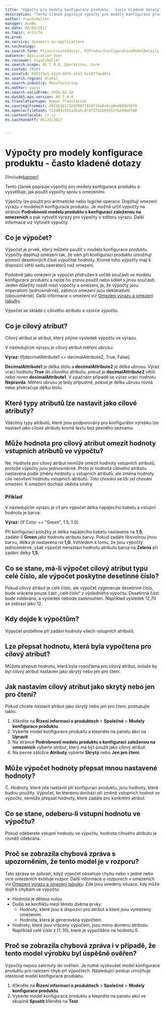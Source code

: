 ```yaml
---
title: "Výpočty pro modely konfigurace produktu - často kladené dotazy"
description: "Tento článek popisuje výpočty pro modely konfigurace produktu a vysvětluje, jak použít výpočty spolu s omezeními."
author: YuyuScheller
manager: AnnBe
ms.date: 04/04/2017
ms.topic: article
ms.prod: 
ms.service: dynamics-ax-applications
ms.technology: 
ms.search.form: PCConstraintEditor, PCProductConfigurationModelDetails, PCRuntimeConfigurator
audience: Application User
ms.reviewer: YuyuScheller
ms.search.scope: AX 7.0.0, Operations, Core
ms.custom: 19191
ms.assetid: 8993f9a1-d1c0-49f5-afd3-5e1077ded0fe
ms.search.region: Global
ms.search.industry: Manufacturing
ms.author: yuyus
ms.search.validFrom: 2016-02-28
ms.dyn365.ops.version: AX 7.0.0
ms.translationtype: Human Translation
ms.sourcegitcommit: d421b161216d700f7819f1da8c0ca8ad089b5670
ms.openlocfilehash: f13d03e5d1a26a5c87d71732b692537be94bdfb8
ms.contentlocale: cs-cz
ms.lasthandoff: 05/25/2017


---
```


# <a name="calculations-for-product-configuration-models-faq"></a>Výpočty pro modely konfigurace produktu - často kladené dotazy

[!include[banner](../includes/banner.md)]


Tento článek popisuje výpočty pro modely konfigurace produktu a vysvětluje, jak použít výpočty spolu s omezeními.

Výpočty lze použít pro aritmetické nebo logické operace. Doplňují omezení výrazu v modelech konfigurace produktu. Je možné určit výpočty na stránce **Podrobnosti modelu produktu s konfigurací založenou na omezeních** a pak vytvořit výrazy pro výpočty v editoru výrazu. Další informace viz Vytvořit výpočty.

## <a name="what-is-a-calculation"></a>Co je výpočet?
Výpočet je prvek, který můžete použít v modelu konfigurace produktu. Výpočty doplňují omezení tak, že vám při konfiguraci produktu umožňují pomocí desetinných čísel vypočítat hodnoty. Kromě toho výpočty mají k dispozici větší sadu operátorů než omezení.  

Podobně jako omezení je výpočet přidružen k určité součásti ve modelu konfigurace produktu a nelze ho znovu použít nebo sdílet s jinou součástí. Jeden důležitý rozdíl mezi výpočty a omezení, je, že výpočty jsou imperativní (jednosměrné), zatímco omezení jsou deklarativní (obousměrné). Další informace o omezení viz [Omezení výrazu a omezení tabulky](expression-constraints-table-constraints-product-configuration-models.md).  

Výpočet se skládá z cílového atributu a vzorce výpočtu.

## <a name="what-is-a-target-attribute"></a>Co je cílový atribut?
Cílový atribut je atribut, který přijme výsledek výpočtu ve výrazu.  

V následujícím výrazu je cílový atribut měření ubrusu:  

**Výraz:** If\[decimalAttribute1 &lt;= decimalAttribute2, True, False\]  

**DecimalAttribute1** je délka stolu a **decimalAttribute2** je délka ubrusu. Výraz vrací hodnotu **True** do cílového atributu, pokud je **decimalAttribute2** větší nebo roven **decimalAttribute1**. V opačném případě se výraz vrací hodnotu **Nepravda**. Měření ubrusu je tedy přípustné, pokud je délka ubrusu rovná nebo překračuje délku stolu.

## <a name="what-attribute-types-can-be-set-to-target-attributes"></a>Které typy atributů lze nastavit jako cílové atributy?
Všechny typy atributů, které jsou podporovány pro konfigurátor výrobku lze nastavit jako cílové atributy kromě textu bez pevného seznamu.

## <a name="can-the-value-of-a-target-attribute-restrict-the-values-of-the-input-attributes-in-a-calculation"></a>Může hodnota pro cílový atribut omezit hodnoty vstupních atributů ve výpočtu?
Ne. Hodnota pro cílový atribut nemůže omezit hodnoty vstupních atributů, protože výpočty jsou jednosměrné. Proto je hodnota cílového atributu nastavena podle změny hodnoty u vstupních atributů, ale změna hodnoty cíle neovlivní hodnotu vstupních atributů. Toto chování se liší od chování omezení. K omezení dochází oběma směry.

### <a name="example"></a>Příklad

V následujícím výrazu je cíl pro výpočet délka napájecího kabelu a vstupní hodnota je barva:  

**Výraz:** \[If Color == "Green", 1.5, 1.0\]  

Při konfiguraci položky je délka napájecího kabelu nastavena na **1.5**, zadáte-li **Green** jako hodnotu atributu barvy. Pokud zadáte libovolnou jinou barvu, délka je nastavena na **1,0**. Vzhledem k tomu, že jsou výpočty jednosměrné, však výpočet nenastaví hodnotu atributu barva na **Zelená** při zadání délky **1,5**.

## <a name="what-happens-if-a-calculation-has-a-target-attribute-of-the-integer-type-but-a-calculation-generates-a-decimal-number"></a>Co se stane, má-li výpočet cílový atribut typu celé číslo, ale výpočet poskytne desetinné číslo?
Pokud cílový atribut je celé číslo, ale výpočet vygeneruje desetinné číslo, bude vrácena pouze část „celé číslo“ z výsledného výpočtu. Desetinná část bude odebrána, a výsledek nebude zaokrouhlen. Například výsledek 12,70 se zobrazí jako 12.

## <a name="when-do-calculations-occur"></a>Kdy dojde k výpočtům?
Výpočet proběhne při zadání hodnoty všech vstupních atributů.

## <a name="can-i-overwrite-the-value-that-is-calculated-for-the-target-attribute"></a>Lze přepsat hodnotu, která byla vypočtena pro cílový atribut?
Můžete přepsat hodnotu, která byla vypočtena pro cílový atribut, ledaže by byl cílový atribut nastaven jako skrytý nebo jen pro čtení.

## <a name="how-do-i-set-a-target-attribute-as-hidden-or-readonly"></a>Jak nastavím cílový atribut jako skrytý nebo jen pro čtení?
Pokud chcete nastavit atribut jako skrytý nebo jen pro čtení, postupujte takto.

1.  Klikněte na **Řízení informací o produktech** &gt; **Společné** &gt; **Modely konfigurace produktu**.
2.  Vyberte model konfigurace produktu a klepněte na panelu akcí na **Upravit**.
3.  Na stránce **Podrobnosti modelu produktu s konfigurací založenou na omezeních** vyberte atribut, který má být použit jako cílový atribut.
4.  Na pevné záložce **Atributy** vyberte **Skrytý** nebo **Jen pro čtení**.

## <a name="can-a-calculation-overwrite-the-values-that-i-set"></a>Může výpočet hodnoty přepsat mnou nastavené hodnoty?
Č. Hodnoty, které jste nastavili při konfiguraci produktu, jsou hodnoty, které budou použity. Výpočet, ke kterému dochází při změně vstupních hodnot ve výpočtu, nemůže přepsat hodnoty, které zadáte pro konkrétní atribut.

## <a name="what-happens-if-i-remove-an-input-value-in-a-calculation"></a>Co se stane, odeberu-li vstupní hodnotu ve výpočtu?
Pokud odeberete vstupní hodnotu ve výpočtu, hodnota cílového atributu je rovněž odebrána.

## <a name="why-do-i-receive-an-error-message-that-says-that-my-model-is-in-contradiction"></a>Proč se zobrazila chybová zpráva s upozorněním, že tento model je v rozporu?
Tato zpráva se zobrazí, když výpočet obsahuje chybu nebo v jedné nebo více omezeních existuje rozpor. Další informace o rozporech v omezeních viz [Omezení výrazu a omezení tabulky](expression-constraints-table-constraints-product-configuration-models.md). Zde jsou uvedeny situace, kdy může dojít k chybám ve výpočtu:

-   Hodnota je dělena nulou.
-   Došlo ke konfliktu mezi těmito dvěma prvky:
    -   Hodnoty, které jsou k dispozici pro atribut a které jsou vymezeny omezením.
    -   Hodnota, která je generována výpočtem.
-   Hodnoty, které jsou vráceny výpočem, jsou mimo doménu atributu. Například celé číslo z \[1..10\], které je vypočítáno na hodnotu 0.

## <a name="why-do-i-receive-an-error-message-even-though-i-successfully-validated-my-product-model"></a>Proč se zobrazila chybová zpráva i v případě, že tento model výrobku byl úspěšně ověřen?
Výpočty nejsou zahrnuty do ověření. Je nutné vyzkoušet model konfigurace produktu pro nalezení chyb při výpočtech. Následující postup umožňuje otestovat model konfigurace produktu.

1.  Klikněte na **Řízení informací o produktech** &gt; **Společné** &gt; **Modely konfigurace produktu**.
2.  Vyberte model konfigurace produktu a klepněte na panelu akcí ve skupině **Spustit** klikněte na **Test**.





